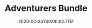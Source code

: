 ---
templateKey: blog-post
featuredpost: false
date: 2020-02-26T00:00:02.711Z
featuredimage: /img/Adventurers_Bundle.png
title: Adventurers Bundle
description: Boiler Room
reward: Small Magnet Ring (1)
tags:
  - Slime (99)
  - Bat Wing (10)
  - Solar Essence
  - Void Essence
  - bundles
---